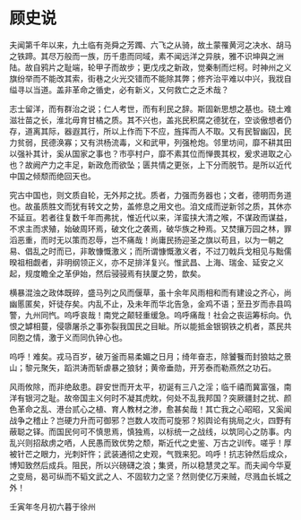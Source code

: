 # 顾史说


夫闻第千年以来，九土临有尧舜之芳躅、六飞之从骑，故土蒙罹黄河之决水、胡马之铁蹄。其尽万般而一族，历千患而同域，素不闻远洋之异肤，雅不识坤與之洲陆。故自鸦片之耻端，轮甲子而故步；更戊戌之新政，觉秦制而烂柯。时神州之义旗纷举而不能改其索，街巷之火光交错而不能除其弊；修齐治平难以中兴，我戕自缢寻以当道。盖非革命之循史，必有新义，又何救亡之乏术哉？

志士留洋，而有群治之说；仁人考世，而有利民之辞。斯固新思想之基也。硗土难滋壮苗之长，淮北毋育甘橘之质。其不兴也，盖兆民积腐之德犹在，空谈傲想者仍存，道离其际，器遐其行，所以上作而下不应，旌挥而人不取。又有民智幽囚，民力贫弱，民德涣寡；又有洪杨流毒，义和武甲，列强枪炮。邻里坊间，靡不耕其田以强补其计，奚从国家之事也？市亭村户，靡不素其位而惮畏其权，爰求进取之心也？故阙产力之丰足，新政危而欲坠；匮共情之更张，上下分而脱节。是所以近代中国之倾颓而绝回天也。

究古中国也，则文质自轮，无外邦之扰。质者，力强而务器也；文者，德明而务道也。故虽质胜文而犹有转文之势，盖修息之用文也。洎文成而逆新邻之质，其休亦不延亘。若者往复数千年而弗扰，惟近代以来，洋蛮挟大清之喉，不谋政而谋益，不求主而求殖，始破周环焉，破文化之袭焉，破华族之种焉。又焚攘万园之林，罪滔恶重，而时无以策而忍辱，岂不痛哉！尚庸民扬迎圣之旗以苟且，以为一朝之易、倡乱之时而已，非敢慷慨激义；而所谓慷慨激义者，不过刀戟兵戈相见与黜儒暌祖相觑者，非明纲领正义，亦不足排洋复兴。惟武昌、上海、瑞金、延安之义起，规度瞻全之革伊始，然后骎骎焉有扶厦之势，歆矣。

横暴混浊之政体既碎，盛马列之风而偃草，虽十余年风雨相和而有建设之齐心，尚幽慝匿矣，奸徒存矣。内乱不止，及未年而华北告急，金鸡不语；至丑岁而赤县鸣警，九州同忾。呜呼哀哉！南党之颠轻重缓急。呜呼痛哉！社会之丧运筹标向。仇恨之罅相蔓，侵隳屠杀之事弥裂我国民之目眦。所以能抵金银钢铁之机者，蒸民共同胞之情，激于义而同仇钟心也。

呜呼！难矣。戎马百岁，破万釜而易柔媚之日月；绮年奋志，除饕餮而封狼姑之景山；黎元聚矢，蹈洪涛而斩虐暴之狼豺；黄帝垂勋，开芳泰而勒燕然之功石。

风雨攸除，而非绝敌患。辟安世而开太平，初诞有三八之淫；临千禧而冀富强，南洋有银河之耻。故帝国主义何时不凝其虎眈，何处不乱我邦国？突厥疆封之扰、颜色革命之乱、港台贰心之植、育人教材之渗，愈甚矣哉！其亡我之心昭昭，又奚闻战争之稽止？岂硬力升而可御邪？岂数人攻而可旋邪？矧舆论有挑局之火，四野有蔽聪之铎。而国民何可不慎思焉，慎独焉，以标统一之战线，以筑同心之防事。内乱兴则招敌虏之哂，人民愚而致优势之颓，斯近代之史鉴、万古之训传。嗟乎！厚被针芒之眼力，光刺奸忤；武装通彻之史观，气戮来犯。呜呼！抗志钟然后成众，博知致然后成兵。阻民，所以兴磅礴之浪；集贤，所以稳慧灵之军。而夫闻今华夏之变局，曷可纵而不韬文武之人、不固软力之坚？然则使亿万来贼，尽溅血长城之外！

壬寅年冬月初六暮于徐州

